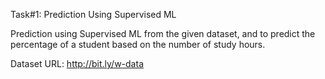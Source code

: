 Task#1: Prediction Using Supervised ML

Prediction using Supervised ML from the given dataset, and to predict the percentage of a student based on the number of study hours.

Dataset URL: http://bit.ly/w-data
